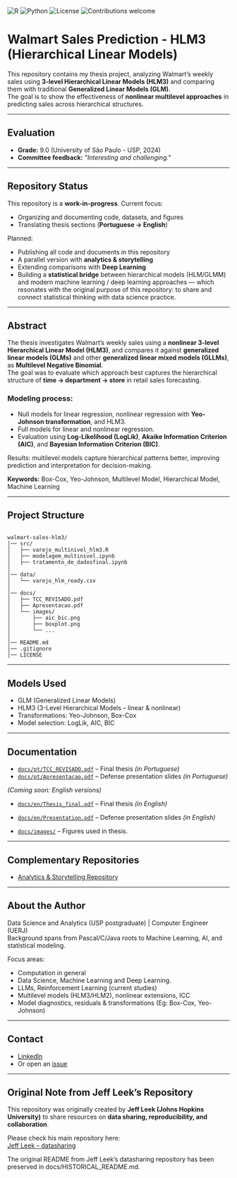 ![R](https://img.shields.io/badge/R-4.4.0-blue?logo=r)
![Python](https://img.shields.io/badge/Python-3.10-blue?logo=python)
![License](https://img.shields.io/github/license/celsomsilva/datasharing)
![Contributions welcome](https://img.shields.io/badge/contributions-welcome-brightgreen.svg)



# Walmart Sales Prediction - HLM3 (Hierarchical Linear Models)  

This repository contains my thesis project, analyzing Walmart’s weekly sales using **3-level Hierarchical Linear Models (HLM3)** and comparing them with traditional **Generalized Linear Models (GLM)**.  
The goal is to show the effectiveness of **nonlinear multilevel approaches** in predicting sales across hierarchical structures.  

---

## Evaluation

- **Grade:** 9.0 (University of São Paulo - USP, 2024)  
- **Committee feedback:** *"Interesting and challenging."*  

---

## Repository Status

This repository is a **work-in-progress**. Current focus:  
- Organizing and documenting code, datasets, and figures  
- Translating thesis sections (**Portuguese → English**)  

Planned:  
- Publishing all code and documents in this repository  
- A parallel version with **analytics & storytelling**  
- Extending comparisons with **Deep Learning**  
- Building a **statistical bridge** between hierarchical models (HLM/GLMM) and modern machine learning / deep learning approaches — which resonates with the original purpose of this repository: to share and connect statistical thinking with data science practice.  


---

## Abstract

The thesis investigates Walmart’s weekly sales using a **nonlinear 3-level Hierarchical Linear Model (HLM3)**, and compares it against **generalized linear models (GLMs)** and other **generalized linear mixed models (GLLMs)**, as **Multilevel Negative Binomial**.  
The goal was to evaluate which approach best captures the hierarchical structure of **time → department → store** in retail sales forecasting.


### Modeling process:
- Null models for linear regression, nonlinear regression with **Yeo-Johnson transformation**, and HLM3.  
- Full models for linear and nonlinear regression.  
- Evaluation using **Log-Likelihood (LogLik)**, **Akaike Information Criterion (AIC)**, and **Bayesian Information Criterion (BIC)**.  

Results: multilevel models capture hierarchical patterns better, improving prediction and interpretation for decision-making.  

**Keywords:** Box-Cox, Yeo-Johnson, Multilevel Model, Hierarchical Model, Machine Learning  

---

## Project Structure
```

walmart-sales-hlm3/
│── src/
│   ├── varejo_multinivel_hlm3.R
│   ├── modelagem_multinivel.ipynb
│   ├── tratamento_de_dadosfinal.ipynb
│
│── data/
│   └── varejo_hlm_ready.csv
│
│── docs/
│   ├── TCC_REVISADO.pdf
│   ├── Apresentacao.pdf
│   └── images/
│       ├── aic_bic.png
│       ├── boxplot.png
│       └── ...
│
│── README.md
│── .gitignore
│── LICENSE

```

---

## Models Used
- GLM (Generalized Linear Models)  
- HLM3 (3-Level Hierarchical Models – linear & nonlinear)  
- Transformations: Yeo-Johnson, Box-Cox  
- Model selection: LogLik, AIC, BIC  

---

## Documentation

- [`docs/pt/TCC_REVISADO.pdf`](docs/pt/TCC_REVISADO.pdf) – Final thesis *(in Portuguese)*  
- [`docs/pt/Apresentacao.pdf`](docs/pt/Apresentacao.pdf) – Defense presentation slides *(in Portuguese)*  

*(Coming soon: English versions)*  
- [`docs/en/Thesis_final.pdf`](docs/en/Thesis_final.pdf) – Final thesis *(in English)*  
- [`docs/en/Presentation.pdf`](docs/en/Presentation.pdf) – Defense presentation slides *(in English)*

- [`docs/images/`](docs/images/) – Figures used in thesis.  

---

## Complementary Repositories
- [Analytics & Storytelling Repository](https://github.com/celsomsilva/thesis-storytelling-usp)  

---

## About the Author

Data Science and Analytics (USP postgraduate) | Computer Engineer (UERJ)  
Background spans from Pascal/C/Java roots to Machine Learning, AI, and statistical modeling.  

Focus areas:  

- Computation in general 
- Data Science, Machine Learning and Deep Learning. 
- LLMs, Reinforcement Learning (current studies)  
- Multilevel models (HLM3/HLM2), nonlinear extensions, ICC  
- Model diagnostics, residuals & transformations (Eg: Box-Cox, Yeo-Johnson) 

---

## Contact
- [LinkedIn](https://linkedin.com/in/celso-m-silva)  
- Or open an [issue](https://github.com/celsomsilva/datasharing/issues)  

---

## Original Note from Jeff Leek’s Repository

This repository was originally created by **Jeff Leek (Johns Hopkins University)** to share resources on **data sharing, reproducibility, and collaboration**.  

Please check his main repository here:  
[Jeff Leek – datasharing](https://github.com/jtleek/datasharing) 
 
The original README from Jeff Leek’s datasharing repository has been preserved in docs/HISTORICAL_README.md.




